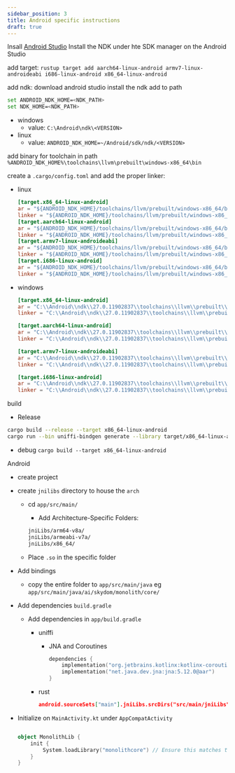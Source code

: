 ```yaml
---
sidebar_position: 3
title: Android specific instructions
draft: true
---
```


Insall [Android Studio](https://developer.android.com/studio)
Install the NDK under hte SDK manager on the Android Studio

<!-- ktlint

* install [Java](https://learn.microsoft.com/en-us/java/openjdk/download#openjdk-17)
* [ktlint](https://github.com/pinterest/ktlint/releases)
  * download `.bat` and `.zip`
  * place in same folder
  * add `.bat` to the path -->

add target:
`rustup target add aarch64-linux-android armv7-linux-androideabi i686-linux-android x86_64-linux-android`

add ndk:
download android studio install the ndk add to path

```bash
set ANDROID_NDK_HOME=<NDK_PATH>
set NDK_HOME=<NDK_PATH>
```

* windows
  * value: `C:\Android\ndk\<VERSION>`
* linux
  * value:  `ANDROID_NDK_HOME=~/Android/sdk/ndk/<VERSION>`

add binary for toolchain in path
`%ANDROID_NDK_HOME%\toolchains\llvm\prebuilt\windows-x86_64\bin`

create a `.cargo/config.toml` and add the proper linker:

* linux

    ```toml
    [target.x86_64-linux-android]
    ar = "${ANDROID_NDK_HOME}/toolchains/llvm/prebuilt/windows-x86_64/bin/llvm-ar"
    linker = "${ANDROID_NDK_HOME}/toolchains/llvm/prebuilt/windows-x86_64/bin/x86_64-linux-android21-clang"
    [target.aarch64-linux-android]
    ar = "${ANDROID_NDK_HOME}/toolchains/llvm/prebuilt/windows-x86_64/bin/llvm-ar"
    linker = "${ANDROID_NDK_HOME}/toolchains/llvm/prebuilt/windows-x86_64/bin/aarch64-linux-android21-clang"
    [target.armv7-linux-androideabi]
    ar = "${ANDROID_NDK_HOME}/toolchains/llvm/prebuilt/windows-x86_64/bin/llvm-ar"
    linker = "${ANDROID_NDK_HOME}/toolchains/llvm/prebuilt/windows-x86_64/bin/armv7a-linux-androideabi21-clang"
    [target.i686-linux-android]
    ar = "${ANDROID_NDK_HOME}/toolchains/llvm/prebuilt/windows-x86_64/bin/llvm-ar"
    linker = "${ANDROID_NDK_HOME}/toolchains/llvm/prebuilt/windows-x86_64/bin/i686-linux-android21-clang"

    ```

* windows

    ```toml
    [target.x86_64-linux-android]
    ar = "C:\\Android\\ndk\\27.0.11902837\\toolchains\\llvm\\prebuilt\\windows-x86_64\\bin\\llvm-ar.exe"
    linker = "C:\\Android\\ndk\\27.0.11902837\\toolchains\\llvm\\prebuilt\\windows-x86_64\\bin\\x86_64-linux-android21-clang.cmd"

    [target.aarch64-linux-android]
    ar = "C:\\Android\\ndk\\27.0.11902837\\toolchains\\llvm\\prebuilt\\windows-x86_64\\bin\\llvm-ar.exe"
    linker = "C:\\Android\\ndk\\27.0.11902837\\toolchains\\llvm\\prebuilt\\windows-x86_64\\bin\\aarch64-linux-android21-clang.cmd"

    [target.armv7-linux-androideabi]
    ar = "C:\\Android\\ndk\\27.0.11902837\\toolchains\\llvm\\prebuilt\\windows-x86_64\\bin\\llvm-ar.exe"
    linker = "C:\\Android\\ndk\\27.0.11902837\\toolchains\\llvm\\prebuilt\\windows-x86_64\\bin\\armv7a-linux-androideabi21-clang.cmd"

    [target.i686-linux-android]
    ar = "C:\\Android\\ndk\\27.0.11902837\\toolchains\\llvm\\prebuilt\\windows-x86_64\\bin\\llvm-ar.exe"
    linker = "C:\\Android\\ndk\\27.0.11902837\\toolchains\\llvm\\prebuilt\\windows-x86_64\\bin\\i686-linux-android21-clang.cmd"
    ```

build

* Release

```sh
cargo build --release --target x86_64-linux-android
cargo run --bin uniffi-bindgen generate --library target/x86_64-linux-android/release/libmonolithcore.so --language kotlin --out-dir out
```

* debug
  `cargo build --target x86_64-linux-android`

Android

* create project
* create `jnilibs` directory to house the `arch`
  * cd `app/src/main/`
    * Add Architecture-Specific Folders:

    ```sh
    jniLibs/arm64-v8a/
    jniLibs/armeabi-v7a/
    jniLibs/x86_64/
    ```

  * Place `.so` in the specific folder
* Add bindings
  * copy the entire folder to `app/src/main/java` eg `app/src/main/java/ai/skydom/monolith/core/`
* Add dependencies `build.gradle`
  * Add dependencies in `app/build.gradle`
    * uniffi
      * JNA and Coroutines

        ```kotlin
        dependencies {
            implementation("org.jetbrains.kotlinx:kotlinx-coroutines-core:1.6.4")
            implementation("net.java.dev.jna:jna:5.12.0@aar")
        }
        ```

    * rust

      ```json
      android.sourceSets["main"].jniLibs.srcDirs("src/main/jniLibs")
      ```

* Initialize on `MainActivity.kt` under `AppCompatActivity`
  
  ```kotlin

  object MonolithLib {
      init {
          System.loadLibrary("monolithcore") // Ensure this matches the library name
      }
  }
  ```
